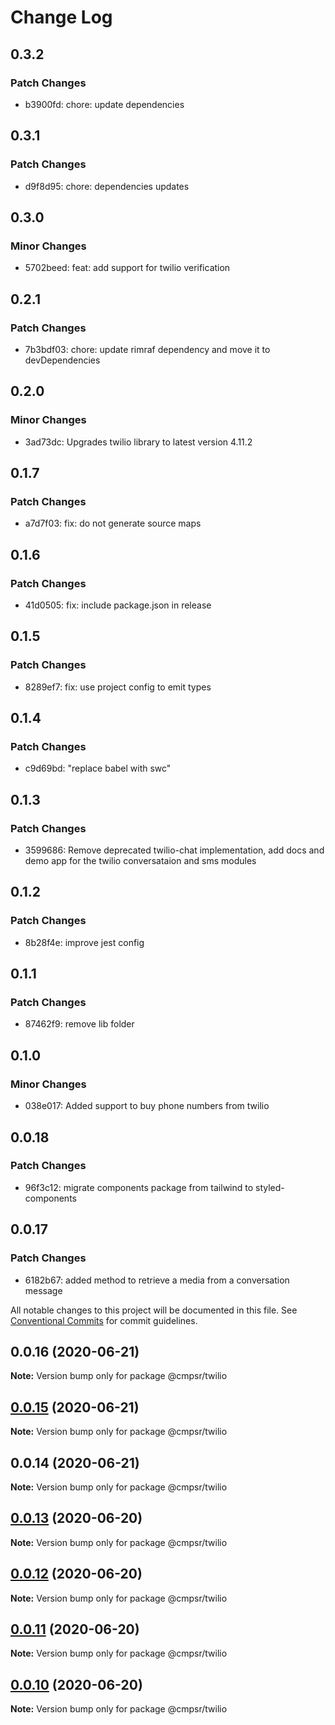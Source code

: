# Change Log

## 0.3.2

### Patch Changes

- b3900fd: chore: update dependencies

## 0.3.1

### Patch Changes

- d9f8d95: chore: dependencies updates

## 0.3.0

### Minor Changes

- 5702beed: feat: add support for twilio verification

## 0.2.1

### Patch Changes

- 7b3bdf03: chore: update rimraf dependency and move it to devDependencies

## 0.2.0

### Minor Changes

- 3ad73dc: Upgrades twilio library to latest version 4.11.2

## 0.1.7

### Patch Changes

- a7d7f03: fix: do not generate source maps

## 0.1.6

### Patch Changes

- 41d0505: fix: include package.json in release

## 0.1.5

### Patch Changes

- 8289ef7: fix: use project config to emit types

## 0.1.4

### Patch Changes

- c9d69bd: "replace babel with swc"

## 0.1.3

### Patch Changes

- 3599686: Remove deprecated twilio-chat implementation, add docs and demo app for the twilio conversataion and sms modules

## 0.1.2

### Patch Changes

- 8b28f4e: improve jest config

## 0.1.1

### Patch Changes

- 87462f9: remove lib folder

## 0.1.0

### Minor Changes

- 038e017: Added support to buy phone numbers from twilio

## 0.0.18

### Patch Changes

- 96f3c12: migrate components package from tailwind to styled-components

## 0.0.17

### Patch Changes

- 6182b67: added method to retrieve a media from a conversation message

All notable changes to this project will be documented in this file.
See [Conventional Commits](https://conventionalcommits.org) for commit guidelines.

## 0.0.16 (2020-06-21)

**Note:** Version bump only for package @cmpsr/twilio

## [0.0.15](https://github.com/cmpsr/composer/compare/v0.0.14...v0.0.15) (2020-06-21)

**Note:** Version bump only for package @cmpsr/twilio

## 0.0.14 (2020-06-21)

**Note:** Version bump only for package @cmpsr/twilio

## [0.0.13](https://github.com/cmpsr/composer/compare/v0.0.15...v0.0.13) (2020-06-20)

**Note:** Version bump only for package @cmpsr/twilio

## [0.0.12](https://github.com/cmpsr/composer/compare/v0.0.15...v0.0.12) (2020-06-20)

**Note:** Version bump only for package @cmpsr/twilio

## [0.0.11](https://github.com/cmpsr/composer/compare/v0.0.15...v0.0.11) (2020-06-20)

**Note:** Version bump only for package @cmpsr/twilio

## [0.0.10](https://github.com/cmpsr/composer/compare/v0.0.15...v0.0.10) (2020-06-20)

**Note:** Version bump only for package @cmpsr/twilio
